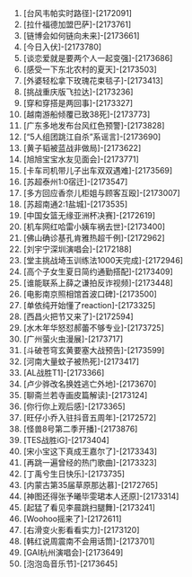 
1. [台风韦帕实时路径]-[2172091]
1. [拉什福德加盟巴萨]-[2173761]
1. [链博会如何链向未来]-[2173661]
1. [今日入伏]-[2173780]
1. [谈恋爱就是要两个人一起变强]-[2173686]
1. [感受一下东北农村的夏天]-[2173503]
1. [外婆轻松拿下玫瑰花束毯子]-[2173413]
1. [挑战重庆版飞拉达]-[2173236]
1. [穿和穿搭是两回事]-[2173327]
1. [越南游船倾覆已致38死]-[2173773]
1. [广东多地发布台风红色预警]-[2173828]
1. [“5人组团跳江自杀”系谣言]-[2173690]
1. [黄子韬被蓝战非做局]-[2173622]
1. [旭旭宝宝水友见面会]-[2173771]
1. [卡车司机带儿子出车双双遇难]-[2173569]
1. [苏超泰州1:0宿迁]-[2173547]
1. [多方回应香奈儿柜姐与顾客互殴]-[2173007]
1. [苏超南通2:1盐城]-[2173535]
1. [中国女篮无缘亚洲杯决赛]-[2172619]
1. [机车网红哈雷小姨车祸去世]-[2173400]
1. [佛山确诊基孔肯雅热超千例]-[2172962]
1. [刘宇宁深圳演唱会]-[2172188]
1. [堂主挑战埼玉训练法1000天完成]-[2172946]
1. [高个子女生夏日简约通勤搭配]-[2173409]
1. [谁能联系上薛之谦拍反诈视频]-[2173448]
1. [电影南京照相馆首波口碑]-[2173500]
1. [单依纯开始懂了reaction]-[2173325]
1. [西昌火把节又来了]-[2172594]
1. [水木年华怒怼郝蕾不够专业]-[2173725]
1. [广州萤火虫漫展]-[2173717]
1. [斗破苍穹玄黄要塞大战预告]-[2173599]
1. [河南大量蚊子被热死]-[2173417]
1. [AL战胜T1]-[2173366]
1. [卢少骅改名换姓逃亡外地]-[2173670]
1. [聊斋兰若寺画皮篇解读]-[2173124]
1. [你行你上观后感]-[2173365]
1. [旺仔小乔入驻抖音五周年]-[2172572]
1. [怪兽8号第二季开播]-[2173876]
1. [TES战胜iG]-[2173404]
1. [宋小宝这下真成王嘉尔了]-[2173343]
1. [再跳一遍曾经的热门歌曲]-[2173323]
1. [丁禹兮生日快乐]-[2173735]
1. [内蒙古第35届草原那达慕]-[2172765]
1. [神图还得张予曦毕雯珺本人还原]-[2173314]
1. [起猛了看见李晨跳扫腿舞]-[2173241]
1. [Woohoo摇来了]-[2172611]
1. [右滑变火影看看实力]-[2173120]
1. [韩红说周震南不会用话筒]-[2173701]
1. [GAI杭州演唱会]-[2173649]
1. [泡泡岛音乐节]-[2173645]